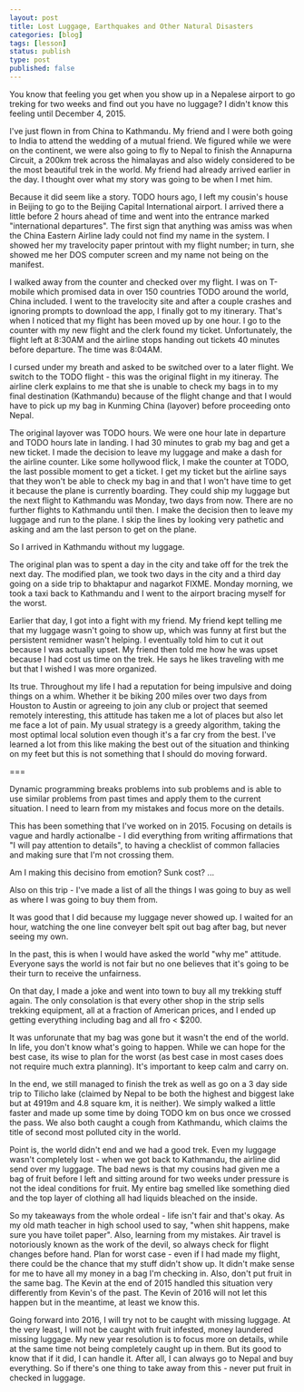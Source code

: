 ```yaml
---
layout: post
title: Lost Luggage, Earthquakes and Other Natural Disasters
categories: [blog]
tags: [lesson]
status: publish
type: post
published: false
---
```


You know that feeling you get when you show up in a Nepalese airport to go treking for two weeks and find out you have no luggage? I didn't know this feeling until  December 4, 2015.

I've just flown in from China to Kathmandu. My friend and I were both going to India to attend the wedding of a mutual friend. We figured while we were on the continent, we were also going to fly to Nepal to finish the Annapurna Circuit, a 200km trek across the himalayas and also widely considered to be the most beautiful trek in the world. My friend had already arrived earlier in the day. I thought over what my story was going to be when I met him.

Because it did seem like a story. TODO hours ago, I left my cousin's house in Beijing to go to the Beijing Capital International airport. I arrived there a little before 2 hours ahead of time and went into the entrance marked "international departures". The first sign that anything was amiss was when the China Eastern Airline lady could not find my name in the system. I showed her my travelocity paper printout with my flight number; in turn, she showed me her DOS computer screen and my name not being on the manifest.

I walked away from the counter and checked over my flight. I was on T-mobile which promised data in over 150 countries TODO around the world, China included. I went to the travelocity site and after a couple crashes and ignoring prompts to download the app, I finally got to my itinerary. That's when I noticed that my flight has been moved up by one hour. I go to the counter with my new flight and the clerk found my ticket. Unfortunately, the flight left at 8:30AM and the airline stops handing out tickets 40 minutes before departure. The time was 8:04AM.

I cursed under my breath and asked to be switched over to a later flight. We switch to the TODO flight - this was the original flight in my itineray. The airline clerk explains to me that she is unable to check my bags in to my final destination (Kathmandu) because of the flight change and that I would have to pick up my bag in Kunming China (layover) before proceeding onto Nepal.

The original layover was TODO hours. We were one hour late in departure and TODO hours late in landing. I had 30 minutes to grab my bag and get a new ticket. I made the decision to leave my luggage and make a dash for the airline counter. Like some hollywood flick, I make the counter at TODO, the last possible moment to get a ticket. I get my ticket but the airline says that they won't be able to check my bag in and that I won't have time to get it because the plane is currently boarding. They could ship my luggage but the next flight to Kathmandu was Monday, two days from now. There are no further flights to Kathmandu until then. I make the decision then to leave my luggage and run to the plane.  I skip the lines by looking very pathetic and asking and am the last person to get on the plane.

So I arrived in Kathmandu without my luggage.

The original plan was to spent a day in the city and take off for the trek the next day. The modified plan, we took two days in the city and a third day going on a side trip to bhaktapur and nagarkot FIXME. Monday morning, we took a taxi back to Kathmandu and I went to the airport bracing myself for the worst.

Earlier that day, I got into a fight with my friend. My friend kept telling me that my luggage wasn't going to show up, which was funny at first but the persistent remidner wasn't helping. I eventually told him to cut it out because I was actually upset. My friend then told me how he was upset because I had cost us time on the trek. He says he likes traveling with me but that I wished I was more organized.

Its true. Throughout my life I had a reputation for being impulsive and doing things on a whim. Whether it be biking 200 miles over two days from Houston to Austin or agreeing to join any club or project that seemed remotely interesting, this attitude has taken me a lot of places but also let me face a lot of pain. My usual strategy is a greedy algorithm, taking the most optimal local solution even though it's a far cry from the best. I've learned a lot from this like making the best out of the situation and thinking on my feet but this is not something that I should do moving forward.

===

Dynamic programming breaks problems into sub problems and is able to use similar problems from past times and apply them to the current situation. I need to learn from my mistakes and focus more on the details.

This has been something that I've worked on in 2015. Focusing on details is vague and hardly actionalbe - I did everything from writing affirmations that "I will pay attention to details", to having a checklist of common fallacies and making sure that I'm not crossing them.

Am I making this decisino from emotion?
Sunk cost?
...

Also on this trip - I've made a list of all the things I was going to buy as well as where I was going to buy them from.

It was good that I did because my luggage never showed up. I waited for an hour, watching the one line conveyer belt spit out bag after bag, but never seeing my own.

In the past, this is when I would have asked the world "why me" attitude. Everyone says the world is not fair but no one believes that it's going to be their turn to receive the unfairness.

On that day, I made a joke and went into town to buy all my trekking stuff again. The only consolation is that every other shop in the strip sells trekking equipment, all at a fraction of American prices, and I ended up getting everything including bag and all fro < $200.

It was unforunate that my bag was gone but it wasn't the end of the world. In life, you don't know what's going to happen. While we can hope for the best case, its wise to plan for the worst (as best case in most cases does not require much extra planning). It's important to keep calm and carry on.

In the end, we still managed to finish the trek as well as go on a 3 day side trip to Tilicho lake (claimed by Nepal to be both the highest and biggest lake but at 4919m and 4.8 square km, it is neither). We simply walked a little faster and made up some time by doing TODO km on bus once we crossed the pass. We also both caught a cough from Kathmandu, which claims the title of second most polluted city in the world.

Point is, the world didn't end and we had a good trek. Even my luggage wasn't completely lost - when we got back to Kathmandu, the airline did send over my luggage. The bad news is that my cousins had given me a bag of fruit before I left and sitting around for two weeks under pressure is not the ideal conditions for fruit. My entire bag smelled like something died and the top layer of clothing all had liquids bleached on the inside.

So my takeaways from the whole ordeal - life isn't fair and that's okay. As my old math teacher in high school used to say, "when shit happens, make sure you have toilet paper".  Also, learning from my mistakes. Air travel is notoriously known as the work of the devil, so always check for flight changes before hand. Plan for worst case - even if I had made my flight, there could be the chance that my stuff didn't show up. It didn't make sense for me to have all my money in a bag I'm checking in. Also, don't put fruit in the same bag. The Kevin at the end of 2015 handled this situation very differently from Kevin's of the past. The Kevin of 2016 will not let this happen but in the meantime, at least we know this.

Going forward into 2016, I will try not to be caught with missing luggage. At the very least, I will not be caught with fruit infested, money laundered missing luggage. My new year resolution is to focus more on details, while at the same time not being completely caught up in them. But its good to know that if it did, I can handle it. After all, I can always go to Nepal and buy everything. So if there's one thing to take away from this - never put fruit in checked in luggage.
